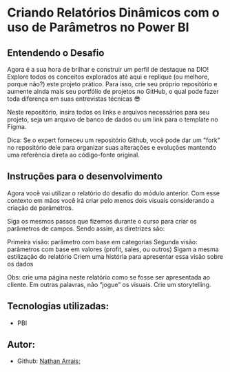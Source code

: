 # Criando Relatórios Dinâmicos com o uso de Parâmetros no Power BI

## Entendendo o Desafio

Agora é a sua hora de brilhar e construir um perfil de destaque na DIO! Explore todos os conceitos explorados até aqui e replique (ou melhore, porque não?) este projeto prático. Para isso, crie seu próprio repositório e aumente ainda mais seu portfólio de projetos no GitHub, o qual pode fazer toda diferença em suas entrevistas técnicas 😎

Neste repositório, insira todos os links e arquivos necessários para seu projeto, seja um arquivo de banco de dados ou um link para o template no Figma.

Dica: Se o expert forneceu um repositório Github, você pode dar um "fork" no repositório dele para organizar suas alterações e evoluções mantendo uma referência direta ao código-fonte original.

## Instruções para o desenvolvimento

Agora você vai utilizar o relatório do desafio do módulo anterior. Com esse contexto em mãos você irá criar pelo menos dois visuais considerando a criação de parâmetros.

Siga os mesmos passos que fizemos durante o curso para criar os parâmetros de campos. Sendo assim, as diretrizes são:

Primeira visão: parâmetro com base em categorias
Segunda visão: parâmetros com base em valores (profit, sales, ou outros)
Sigam a mesma estilização do relatório
Criem uma história para apresentar essa visão sobre os dados

Obs: crie uma página neste relatório como se fosse ser apresentada ao cliente. Em outras palavras, não “jogue” os visuais. Crie um storytelling.

## Tecnologias utilizadas:

- PBI

## Autor:

- Github: [Nathan Arrais;](https://github.com/nathan-arrais)
